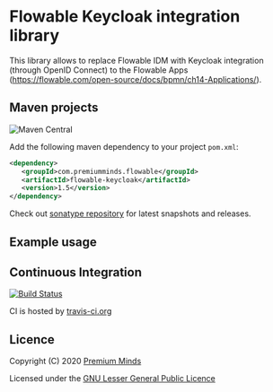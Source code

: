 # Flowable Keycloak integration library

This library allows to replace Flowable IDM with Keycloak integration (through OpenID Connect) to the 
Flowable Apps (https://flowable.com/open-source/docs/bpmn/ch14-Applications/).

## Maven projects
![Maven Central](https://img.shields.io/maven-central/v/com.premiumminds.flowable/flowable-keycloak)

Add the following maven dependency to your project `pom.xml`:

```xml
<dependency>
   <groupId>com.premiumminds.flowable</groupId>
   <artifactId>flowable-keycloak</artifactId>
   <version>1.5</version>
</dependency>
```
Check out [sonatype repository](https://oss.sonatype.org/index.html#nexus-search;quick~wicket-crudifier) for latest snapshots and releases.

## Example usage

## Continuous Integration

[![Build Status](https://travis-ci.org/premium-minds/flowable-keycloak.png?branch=master)](https://travis-ci.org/premium-minds/flowable-keycloak)

CI is hosted by [travis-ci.org](https://travis-ci.org/)

## Licence

Copyright (C) 2020 [Premium Minds](https://www.premium-minds.com/)

Licensed under the [GNU Lesser General Public Licence](https://www.gnu.org/licenses/lgpl.html)